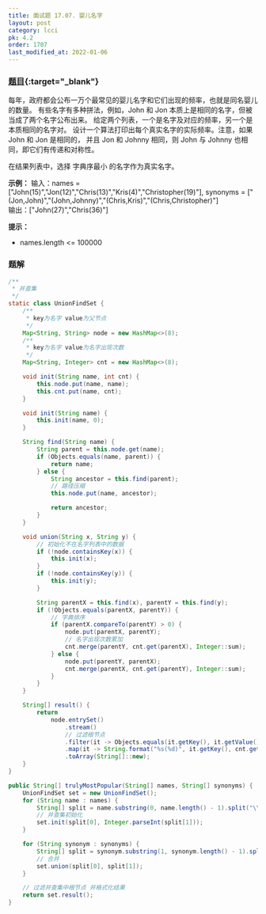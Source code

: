 ```yaml
---
title: 面试题 17.07. 婴儿名字
layout: post
category: lcci
pk: 4.2
order: 1707
last_modified_at: 2022-01-06
---
```


### [题目](https://leetcode-cn.com/baby-names-lcci/){:target="_blank"}

每年，政府都会公布一万个最常见的婴儿名字和它们出现的频率，也就是同名婴儿的数量。
有些名字有多种拼法，例如，John 和 Jon 本质上是相同的名字，但被当成了两个名字公布出来。
给定两个列表，一个是名字及对应的频率，另一个是本质相同的名字对。
设计一个算法打印出每个真实名字的实际频率。注意，如果 John 和 Jon 是相同的，
并且 Jon 和 Johnny 相同，则 John 与 Johnny 也相同，即它们有传递和对称性。

在结果列表中，选择 字典序最小 的名字作为真实名字。

**示例：**
输入：names = ["John(15)","Jon(12)","Chris(13)","Kris(4)","Christopher(19)"], synonyms = ["(Jon,John)","(John,Johnny)","(Chris,Kris)","(Chris,Christopher)"]  
输出：["John(27)","Chris(36)"]

**提示：**
- names.length <= 100000

### 题解

```java
/**
 * 并查集
 */
static class UnionFindSet {
    /**
     * key为名字 value为父节点
     */
    Map<String, String> node = new HashMap<>(8);
    /**
     * key为名字 value为名字出现次数
     */
    Map<String, Integer> cnt = new HashMap<>(8);

    void init(String name, int cnt) {
        this.node.put(name, name);
        this.cnt.put(name, cnt);
    }

    void init(String name) {
        this.init(name, 0);
    }

    String find(String name) {
        String parent = this.node.get(name);
        if (Objects.equals(name, parent)) {
            return name;
        } else {
            String ancestor = this.find(parent);
            // 路径压缩
            this.node.put(name, ancestor);

            return ancestor;
        }
    }

    void union(String x, String y) {
        // 初始化不在名字列表中的数据
        if (!node.containsKey(x)) {
            this.init(x);
        }
        if (!node.containsKey(y)) {
            this.init(y);
        }

        String parentX = this.find(x), parentY = this.find(y);
        if (!Objects.equals(parentX, parentY)) {
            // 字典排序
            if (parentX.compareTo(parentY) > 0) {
                node.put(parentX, parentY);
                // 名字出现次数累加
                cnt.merge(parentY, cnt.get(parentX), Integer::sum);
            } else {
                node.put(parentY, parentX);
                cnt.merge(parentX, cnt.get(parentY), Integer::sum);
            }
        }
    }

    String[] result() {
        return
            node.entrySet()
                .stream()
                // 过滤根节点
                .filter(it -> Objects.equals(it.getKey(), it.getValue()))
                .map(it -> String.format("%s(%d)", it.getKey(), cnt.get(it.getKey())))
                .toArray(String[]::new);
    }
}

public String[] trulyMostPopular(String[] names, String[] synonyms) {
    UnionFindSet set = new UnionFindSet();
    for (String name : names) {
        String[] split = name.substring(0, name.length() - 1).split("\\(", 2);
        // 并查集初始化
        set.init(split[0], Integer.parseInt(split[1]));
    }

    for (String synonym : synonyms) {
        String[] split = synonym.substring(1, synonym.length() - 1).split(",", 2);
        // 合并
        set.union(split[0], split[1]);
    }

    // 过滤并查集中根节点 并格式化结果
    return set.result();
}
```